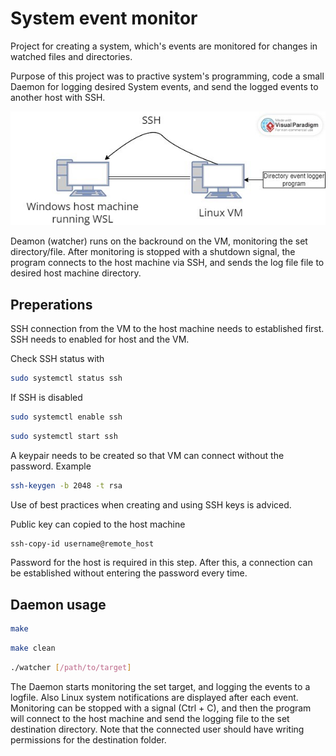 # System event monitor

Project for creating a system, which's events are monitored for changes in watched files and directories. 

Purpose of this project was to practive system's programming, code a small Daemon for logging desired System events, and send the logged events to another host with SSH.

![Setup Diagram](./pictures/setup_diagram.jpg)

Deamon (watcher) runs on the backround on the VM, monitoring the set directory/file. After monitoring is stopped with a shutdown signal, the program connects to the host machine via SSH, and sends the log file file to desired host machine directory.

## Preperations

SSH connection from the VM to the host machine needs to established first. SSH needs to enabled for host and the VM.

Check SSH status with
``` bash
sudo systemctl status ssh
```

If SSH is disabled
``` bash
sudo systemctl enable ssh
```
``` bash
sudo systemctl start ssh
```

A keypair needs to be created so that VM can connect without the password.
Example
``` bash
ssh-keygen -b 2048 -t rsa
```
Use of best practices when creating and using SSH keys is adviced.

Public key can copied to the host machine
``` bash
ssh-copy-id username@remote_host
```
Password for the host is required in this step. After this, a connection can be established without entering the password every time.

## Daemon usage

``` bash
make
```

``` bash
make clean
```

``` bash
./watcher [/path/to/target]
```
The Daemon starts monitoring the set target, and logging the events to a logfile. Also Linux system notifications are displayed after each event.
Monitoring can be stopped with a signal (Ctrl + C), and then the program will connect to the host machine and send the logging file to the set destination directory. Note that the connected user should have writing permissions for the destination folder.
